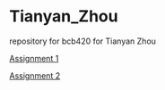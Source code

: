 # Tianyan_Zhou
repository for bcb420 for Tianyan Zhou

[Assignment 1](https://github.com/bcb420-2023/Tianyan_Zhou/blob/main/A1.html)   

[Assignment 2](https://github.com/bcb420-2023/Tianyan_Zhou/blob/main/A2_TianyanZhou.html)
